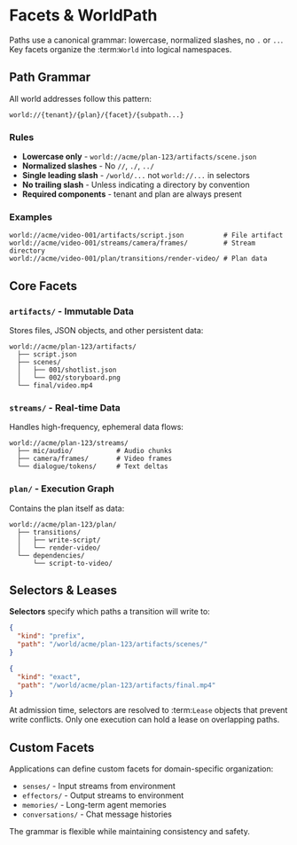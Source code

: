 # Facets & WorldPath

Paths use a canonical grammar: lowercase, normalized slashes, no `.` or `..`.  
Key facets organize the :term:`World` into logical namespaces.

## Path Grammar

All world addresses follow this pattern:
```
world://{tenant}/{plan}/{facet}/{subpath...}
```

### Rules

- **Lowercase only** - `world://acme/plan-123/artifacts/scene.json`
- **Normalized slashes** - No `//`, `./`, `../`  
- **Single leading slash** - `/world/...` not `world://...` in selectors
- **No trailing slash** - Unless indicating a directory by convention
- **Required components** - tenant and plan are always present

### Examples

```
world://acme/video-001/artifacts/script.json          # File artifact
world://acme/video-001/streams/camera/frames/         # Stream directory  
world://acme/video-001/plan/transitions/render-video/ # Plan data
```

## Core Facets

### `artifacts/` - Immutable Data

Stores files, JSON objects, and other persistent data:

```
world://acme/plan-123/artifacts/
  ├── script.json
  ├── scenes/
  │   ├── 001/shotlist.json
  │   └── 002/storyboard.png
  └── final/video.mp4
```

### `streams/` - Real-time Data

Handles high-frequency, ephemeral data flows:

```
world://acme/plan-123/streams/
  ├── mic/audio/           # Audio chunks
  ├── camera/frames/       # Video frames
  └── dialogue/tokens/     # Text deltas
```

### `plan/` - Execution Graph

Contains the plan itself as data:

```
world://acme/plan-123/plan/
  ├── transitions/
  │   ├── write-script/
  │   └── render-video/
  └── dependencies/
      └── script-to-video/
```

## Selectors & Leases

**Selectors** specify which paths a transition will write to:

```json
{
  "kind": "prefix", 
  "path": "/world/acme/plan-123/artifacts/scenes/"
}
```

```json  
{
  "kind": "exact",
  "path": "/world/acme/plan-123/artifacts/final.mp4"
}
```

At admission time, selectors are resolved to :term:`Lease` objects that prevent write conflicts. Only one execution can hold a lease on overlapping paths.

## Custom Facets

Applications can define custom facets for domain-specific organization:

- `senses/` - Input streams from environment
- `effectors/` - Output streams to environment  
- `memories/` - Long-term agent memories
- `conversations/` - Chat message histories

The grammar is flexible while maintaining consistency and safety.